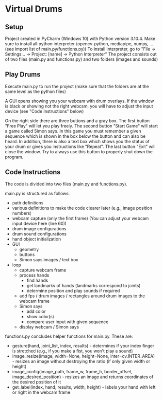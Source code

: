 # Virtual Drums

## Setup ##
Project created in PyCharm (Windows 10) with Python version 3.10.4.
Make sure to install all python interpreter (opencv-python, mediapipe, numpy, ... (see import list of main.py/functions.py))
  To install interpreter, go to "File -> Settings... -> Project: [name] -> Python Interpreter"
The project consists out of two files (main.py and functions.py) and two folders (images and sounds)


## Play Drums ##
Execute main.py to run the project (make sure that the folders are at the same level as the python files)

A GUI opens showing you your webcam with drum overlays. If the window is black or showing not the right webcam, you will have to adjust the input device (see "Code Instructions" below)

On the right side there are three buttons and a gray box.
The first button "Free Play" will let you play freely.
The second button "Start Game" will start a game called Simon says. In this game you must remember a given sequence which is shown in the box below the button and can also be heard. In addition, there is also a text box which shows you the status of your drum or gives you instructions like "Repeat".
The last button "Exit" will close the window. Try to always use this button to properly shut down the program.


## Code Instructions ##
The code is divided into two files (main.py and functions.py).

main.py is structured as follows:
 - path definitions
 - various definitions to make the code clearer later (e.g., image position numbers)
 - webcam capture (only the first frame) (You can adjust your webcam input device here (line 60))
 - drum image configurations
 - drum sound configurations
 - hand object initialization
 - GUI
    - geometry
    - buttons
    - Simon says images / text box
 - loop
    - capture webcam frame
    - process hands
       - find hands
       - get landmarks of hands (landmarks correspond to joints)
       - determine position and play sounds if required
    - add fps / drum images / rectangles around drum images to the webcam frame
    - Simon says
       - add color
       - show color(s)
       - compare user input with given sequence
    - display webcam / Simon says


functions.py concludes helper functions for main.py. These are:
 - gesture(hand, joint_list, index, results) - determines if your index finger is stretched (e.g., if you make a fist, you won't play a sound)
 - image_resize(image, width=None, height=None, inter=cv.INTER_AREA) - resizes an image without destroying the ratio (if only given width or height)
 - image_config(image_path, frame_w, frame_h, border_offset, image_desired_position) - resizes an image and returns coordinates of the desired position of it
 - get_label(index, hand, results, width, height) - labels your hand with left or right in the webcam frame
